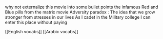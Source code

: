 why not externalize this movie into some bullet points
the infamous Red and Blue pills from the matrix movie
Adversity paradox :  The idea that we grow stronger from stresses in our lives
As I cadet in the Military college I can enter this place without paying


[[English vocabs]]
[[Arabic vocabs]]
